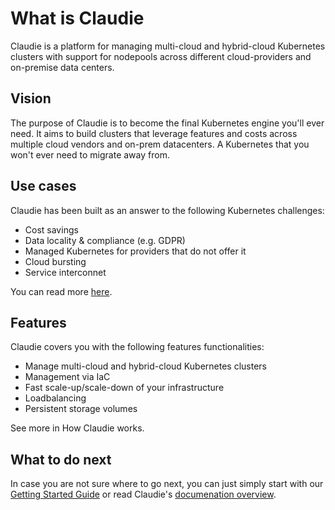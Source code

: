 # What is Claudie

Claudie is a platform for managing multi-cloud and hybrid-cloud Kubernetes clusters with support for nodepools across different cloud-providers and on-premise data centers.

## Vision

The purpose of Claudie is to become the final Kubernetes engine you'll ever need. It aims to build clusters that leverage features and costs across multiple cloud vendors and on-prem datacenters. A Kubernetes that you won't ever need to migrate away from.

## Use cases

Claudie has been built as an answer to the following Kubernetes challenges:

* Cost savings
* Data locality & compliance (e.g. GDPR)
* Managed Kubernetes for providers that do not offer it
* Cloud bursting
* Service interconnet

You can read more [here](./use-cases/use-cases.md).

## Features

Claudie covers you with the following features functionalities:

* Manage multi-cloud and hybrid-cloud Kubernetes clusters
* Management via IaC
* Fast scale-up/scale-down of your infrastructure
* Loadbalancing
* Persistent storage volumes

See more in How Claudie works.

## What to do next

In case you are not sure where to go next, you can just simply start with our [Getting Started Guide](./getting-started/get-started-using-claudie.md) or read Claudie's [documenation overview](./docs-overview/docs-overview.md).
